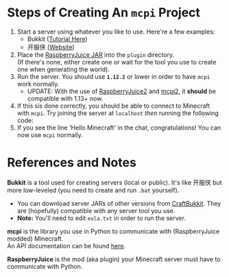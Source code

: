 # Steps of Creating An `mcpi` Project
1. Start a server using whatever you like to use. Here're a few examples:
    * Bukkit ([Tutorial Here](https://thebreakdown.xyz/start-bukkit-server-minecraft/))
    * 开服侠 ([Website](http://www.kaifuxia.com))
2. Place the [RaspberryJuice JAR](https://dev.bukkit.org/projects/raspberryjuice) into the `plugin` directory.  
(If there's none, either create one or wait for the tool you use to create one when generating the world).
3. Run the server. You should use **`1.12.2`** or lower in order to have `mcpi` work normally.
    * UPDATE: With the use of [RaspberryJuice2](https://github.com/lasteamlab/RaspberryJuice2) 
    and [mcpi2](https://github.com/lasteamlab/mcpi2), it **should** be compatible with 1.13+ now.
4. If this sis done correctly, you should be able to connect to Minecraft with `mcpi`. Try joining the server
 at `localhost` *then* running the following code:
5. If you see the line 'Hello Minecraft' in the chat, congratulations! You can now use `mcpi` normally.

# References and Notes
**Bukkit** is a tool used for creating servers (local or public). It's like 开服侠 but more low-leveled (you need to
create and run `.bat` yourself).  
* You can download server JARs of other versions from [CraftBukkit](https://getbukkit.org/download/craftbukkit). They are
(hopefully) compatible with any server tool you use.  
* **Note:** You'll need to edit `eula.txt` in order to run the server.

**mcpi** is the library you use in Python to communicate with (RaspberryJuice modded) Minecraft.  
An API documentation can be found [here](https://www.stuffaboutcode.com/p/minecraft-api-reference.html).

**RaspberryJuice** is the mod (aka plugin) your Minecraft server must have to communicate with Python.
 